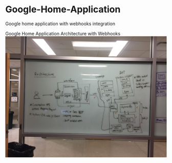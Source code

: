 # Google-Home-Application
Google home application with webhooks integration

Google Home Application Architecture with Webhooks
![Alt text](Arch.JPG?raw=true "Google Home App Architecture")
